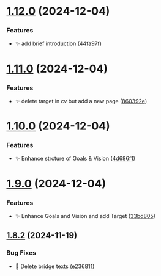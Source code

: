 # [1.12.0](https://github.com/zhumeisongsong/cv/compare/v1.11.0...v1.12.0) (2024-12-04)


### Features

* ✨ add brief introduction ([44fa97f](https://github.com/zhumeisongsong/cv/commit/44fa97f23c0ee369fbdff2d3f1fa99bf92849a55))

# [1.11.0](https://github.com/zhumeisongsong/cv/compare/v1.10.0...v1.11.0) (2024-12-04)


### Features

* ✨ delete target in cv but add a new page ([860392e](https://github.com/zhumeisongsong/cv/commit/860392e6060b9476d34b7800e6dfc3b5d203ced9))

# [1.10.0](https://github.com/zhumeisongsong/cv/compare/v1.9.0...v1.10.0) (2024-12-04)


### Features

* ✨ Enhance strcture of Goals & Vision ([4d686f1](https://github.com/zhumeisongsong/cv/commit/4d686f15da3f694ee8111acbe0493654af830a53))

# [1.9.0](https://github.com/zhumeisongsong/cv/compare/v1.8.2...v1.9.0) (2024-12-04)


### Features

* ✨ Enhance Goals and Vision and add Target ([33bd805](https://github.com/zhumeisongsong/cv/commit/33bd8051b52079876d49b5d7473b70473f6e2c35))

## [1.8.2](https://github.com/zhumeisongsong/cv/compare/v1.8.1...v1.8.2) (2024-11-19)


### Bug Fixes

* 🐛 Delete bridge texts ([e236811](https://github.com/zhumeisongsong/cv/commit/e23681107791c5ea99e1a73f9c96ff6b99ac83a7))
